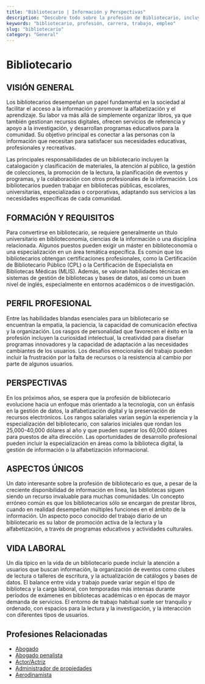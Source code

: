 ```yaml
---
title: "Bibliotecario | Información y Perspectivas"
description: "Descubre todo sobre la profesión de Bibliotecario, incluyendo responsabilidades, requisitos y oportunidades."
keywords: "bibliotecario, profesión, carrera, trabajo, empleo"
slug: "bibliotecario"
category: "General"
---
```


# Bibliotecario

## VISIÓN GENERAL

Los bibliotecarios desempeñan un papel fundamental en la sociedad al facilitar el acceso a la información y promover la alfabetización y el aprendizaje. Su labor va más allá de simplemente organizar libros, ya que también gestionan recursos digitales, ofrecen servicios de referencia y apoyo a la investigación, y desarrollan programas educativos para la comunidad. Su objetivo principal es conectar a las personas con la información que necesitan para satisfacer sus necesidades educativas, profesionales y recreativas.

Las principales responsabilidades de un bibliotecario incluyen la catalogación y clasificación de materiales, la atención al público, la gestión de colecciones, la promoción de la lectura, la planificación de eventos y programas, y la colaboración con otros profesionales de la información. Los bibliotecarios pueden trabajar en bibliotecas públicas, escolares, universitarias, especializadas o corporativas, adaptando sus servicios a las necesidades específicas de cada comunidad.

## FORMACIÓN Y REQUISITOS

Para convertirse en bibliotecario, se requiere generalmente un título universitario en biblioteconomía, ciencias de la información o una disciplina relacionada. Algunos puestos pueden exigir un máster en biblioteconomía o una especialización en un área temática específica. Es común que los bibliotecarios obtengan certificaciones profesionales, como la Certificación de Bibliotecario Público (CPL) o la Certificación de Especialista en Bibliotecas Médicas (MLIS). Además, se valoran habilidades técnicas en sistemas de gestión de bibliotecas y bases de datos, así como un buen nivel de inglés, especialmente en entornos académicos o de investigación.

## PERFIL PROFESIONAL

Entre las habilidades blandas esenciales para un bibliotecario se encuentran la empatía, la paciencia, la capacidad de comunicación efectiva y la organización. Los rasgos de personalidad que favorecen el éxito en la profesión incluyen la curiosidad intelectual, la creatividad para diseñar programas innovadores y la capacidad de adaptación a las necesidades cambiantes de los usuarios. Los desafíos emocionales del trabajo pueden incluir la frustración por la falta de recursos o la resistencia al cambio por parte de algunos usuarios.

## PERSPECTIVAS

En los próximos años, se espera que la profesión de bibliotecario evolucione hacia un enfoque más orientado a la tecnología, con un énfasis en la gestión de datos, la alfabetización digital y la preservación de recursos electrónicos. Los rangos salariales varían según la experiencia y la especialización del bibliotecario, con salarios iniciales que rondan los 25,000-40,000 dólares al año y que pueden superar los 60,000 dólares para puestos de alta dirección. Las oportunidades de desarrollo profesional pueden incluir la especialización en áreas como la biblioteca digital, la gestión de información o la alfabetización informacional.

## ASPECTOS ÚNICOS

Un dato interesante sobre la profesión de bibliotecario es que, a pesar de la creciente disponibilidad de información en línea, las bibliotecas siguen siendo un recurso invaluable para muchas comunidades. Un concepto erróneo común es que los bibliotecarios sólo se encargan de prestar libros, cuando en realidad desempeñan múltiples funciones en el ámbito de la información. Un aspecto poco conocido del trabajo diario de un bibliotecario es su labor de promoción activa de la lectura y la alfabetización, a través de programas educativos y actividades culturales.

## VIDA LABORAL

Un día típico en la vida de un bibliotecario puede incluir la atención a usuarios que buscan información, la organización de eventos como clubes de lectura o talleres de escritura, y la actualización de catálogos y bases de datos. El balance entre vida y trabajo puede variar según el tipo de biblioteca y la carga laboral, con temporadas más intensas durante períodos de exámenes en bibliotecas académicas o en épocas de mayor demanda de servicios. El entorno de trabajo habitual suele ser tranquilo y ordenado, con espacios para la lectura y la investigación, y la interacción con diferentes tipos de usuarios.
## Profesiones Relacionadas

- [Abogado](/profesiones/abogado/)
- [Abogado penalista](/profesiones/abogado-penalista/)
- [Actor/Actriz](/profesiones/actor-actriz/)
- [Administrador de propiedades](/profesiones/administrador-de-propiedades/)
- [Aerodinamista](/profesiones/aerodinamista/)

